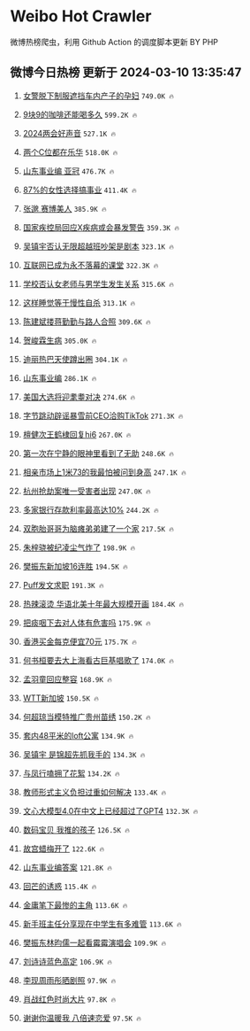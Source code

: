 # Weibo Hot Crawler 



微博热榜爬虫，利用 Github Action 的调度脚本更新 BY PHP 


## 微博今日热榜 更新于 2024-03-10 13:35:47 
1. [女警脱下制服遮挡车内产子的孕妇](https://s.weibo.com/weibo?q=%23%E5%A5%B3%E8%AD%A6%E8%84%B1%E4%B8%8B%E5%88%B6%E6%9C%8D%E9%81%AE%E6%8C%A1%E8%BD%A6%E5%86%85%E4%BA%A7%E5%AD%90%E7%9A%84%E5%AD%95%E5%A6%87%23&t=31&band_rank=1&Refer=top) `749.0K 🔥` 

1. [9块9的咖啡还能喝多久](https://s.weibo.com/weibo?q=%239%E5%9D%979%E7%9A%84%E5%92%96%E5%95%A1%E8%BF%98%E8%83%BD%E5%96%9D%E5%A4%9A%E4%B9%85%23&t=31&band_rank=2&Refer=top) `599.2K 🔥` 

1. [2024两会好声音](https://s.weibo.com/weibo?q=%232024%E4%B8%A4%E4%BC%9A%E5%A5%BD%E5%A3%B0%E9%9F%B3%23&t=31&band_rank=3&Refer=top) `527.1K 🔥` 

1. [两个C位都在乐华](https://s.weibo.com/weibo?q=%23%E4%B8%A4%E4%B8%AAC%E4%BD%8D%E9%83%BD%E5%9C%A8%E4%B9%90%E5%8D%8E%23&t=31&band_rank=4&Refer=top) `518.0K 🔥` 

1. [山东事业编 亚冠](https://s.weibo.com/weibo?q=%E5%B1%B1%E4%B8%9C%E4%BA%8B%E4%B8%9A%E7%BC%96%20%E4%BA%9A%E5%86%A0&t=31&band_rank=5&Refer=top) `476.7K 🔥` 

1. [87%的女性选择搞事业](https://s.weibo.com/weibo?q=%2387%25%E7%9A%84%E5%A5%B3%E6%80%A7%E9%80%89%E6%8B%A9%E6%90%9E%E4%BA%8B%E4%B8%9A%23&t=31&band_rank=6&Refer=top) `411.4K 🔥` 

1. [张邈 赛博美人](https://s.weibo.com/weibo?q=%E5%BC%A0%E9%82%88%20%E8%B5%9B%E5%8D%9A%E7%BE%8E%E4%BA%BA&t=31&band_rank=7&Refer=top) `385.9K 🔥` 

1. [国家疾控局回应X疾病或会暴发警告](https://s.weibo.com/weibo?q=%23%E5%9B%BD%E5%AE%B6%E7%96%BE%E6%8E%A7%E5%B1%80%E5%9B%9E%E5%BA%94X%E7%96%BE%E7%97%85%E6%88%96%E4%BC%9A%E6%9A%B4%E5%8F%91%E8%AD%A6%E5%91%8A%23&t=31&band_rank=8&Refer=top) `359.3K 🔥` 

1. [吴镇宇否认无限超越班吵架是剧本](https://s.weibo.com/weibo?q=%23%E5%90%B4%E9%95%87%E5%AE%87%E5%90%A6%E8%AE%A4%E6%97%A0%E9%99%90%E8%B6%85%E8%B6%8A%E7%8F%AD%E5%90%B5%E6%9E%B6%E6%98%AF%E5%89%A7%E6%9C%AC%23&t=31&band_rank=9&Refer=top) `323.1K 🔥` 

1. [互联网已成为永不落幕的课堂](https://s.weibo.com/weibo?q=%23%E4%BA%92%E8%81%94%E7%BD%91%E5%B7%B2%E6%88%90%E4%B8%BA%E6%B0%B8%E4%B8%8D%E8%90%BD%E5%B9%95%E7%9A%84%E8%AF%BE%E5%A0%82%23&t=31&band_rank=10&Refer=top) `322.3K 🔥` 

1. [学校否认女老师与男学生发生关系](https://s.weibo.com/weibo?q=%23%E5%AD%A6%E6%A0%A1%E5%90%A6%E8%AE%A4%E5%A5%B3%E8%80%81%E5%B8%88%E4%B8%8E%E7%94%B7%E5%AD%A6%E7%94%9F%E5%8F%91%E7%94%9F%E5%85%B3%E7%B3%BB%23&t=31&band_rank=11&Refer=top) `315.6K 🔥` 

1. [这样睡觉等于慢性自杀](https://s.weibo.com/weibo?q=%E8%BF%99%E6%A0%B7%E7%9D%A1%E8%A7%89%E7%AD%89%E4%BA%8E%E6%85%A2%E6%80%A7%E8%87%AA%E6%9D%80&t=31&band_rank=12&Refer=top) `313.1K 🔥` 

1. [陈建斌搂蒋勤勤与路人合照](https://s.weibo.com/weibo?q=%23%E9%99%88%E5%BB%BA%E6%96%8C%E6%90%82%E8%92%8B%E5%8B%A4%E5%8B%A4%E4%B8%8E%E8%B7%AF%E4%BA%BA%E5%90%88%E7%85%A7%23&t=31&band_rank=13&Refer=top) `309.6K 🔥` 

1. [贺峻霖生病](https://s.weibo.com/weibo?q=%E8%B4%BA%E5%B3%BB%E9%9C%96%E7%94%9F%E7%97%85&t=31&band_rank=14&Refer=top) `305.0K 🔥` 

1. [迪丽热巴天使蹲出圈](https://s.weibo.com/weibo?q=%23%E8%BF%AA%E4%B8%BD%E7%83%AD%E5%B7%B4%E5%A4%A9%E4%BD%BF%E8%B9%B2%E5%87%BA%E5%9C%88%23&t=31&band_rank=15&Refer=top) `304.1K 🔥` 

1. [山东事业编](https://s.weibo.com/weibo?q=%E5%B1%B1%E4%B8%9C%E4%BA%8B%E4%B8%9A%E7%BC%96&t=31&band_rank=16&Refer=top) `286.1K 🔥` 

1. [美国大选将迎耄耋对决](https://s.weibo.com/weibo?q=%23%E7%BE%8E%E5%9B%BD%E5%A4%A7%E9%80%89%E5%B0%86%E8%BF%8E%E8%80%84%E8%80%8B%E5%AF%B9%E5%86%B3%23&t=31&band_rank=17&Refer=top) `274.6K 🔥` 

1. [字节跳动辟谣暴雪前CEO洽购TikTok](https://s.weibo.com/weibo?q=%23%E5%AD%97%E8%8A%82%E8%B7%B3%E5%8A%A8%E8%BE%9F%E8%B0%A3%E6%9A%B4%E9%9B%AA%E5%89%8DCEO%E6%B4%BD%E8%B4%ADTikTok%23&t=31&band_rank=18&Refer=top) `271.3K 🔥` 

1. [檀健次王鹤棣回复hi6](https://s.weibo.com/weibo?q=%23%E6%AA%80%E5%81%A5%E6%AC%A1%E7%8E%8B%E9%B9%A4%E6%A3%A3%E5%9B%9E%E5%A4%8Dhi6%23&t=31&band_rank=19&Refer=top) `267.0K 🔥` 

1. [第一次在宁静的眼神里看到了无助](https://s.weibo.com/weibo?q=%E7%AC%AC%E4%B8%80%E6%AC%A1%E5%9C%A8%E5%AE%81%E9%9D%99%E7%9A%84%E7%9C%BC%E7%A5%9E%E9%87%8C%E7%9C%8B%E5%88%B0%E4%BA%86%E6%97%A0%E5%8A%A9&t=31&band_rank=20&Refer=top) `248.6K 🔥` 

1. [相亲市场上1米73的我最怕被问到身高](https://s.weibo.com/weibo?q=%23%E7%9B%B8%E4%BA%B2%E5%B8%82%E5%9C%BA%E4%B8%8A1%E7%B1%B373%E7%9A%84%E6%88%91%E6%9C%80%E6%80%95%E8%A2%AB%E9%97%AE%E5%88%B0%E8%BA%AB%E9%AB%98%23&t=31&band_rank=21&Refer=top) `247.1K 🔥` 

1. [杭州抢劫案唯一受害者出现](https://s.weibo.com/weibo?q=%23%E6%9D%AD%E5%B7%9E%E6%8A%A2%E5%8A%AB%E6%A1%88%E5%94%AF%E4%B8%80%E5%8F%97%E5%AE%B3%E8%80%85%E5%87%BA%E7%8E%B0%23&t=31&band_rank=22&Refer=top) `247.0K 🔥` 

1. [多家银行存款利率最高达10%](https://s.weibo.com/weibo?q=%23%E5%A4%9A%E5%AE%B6%E9%93%B6%E8%A1%8C%E5%AD%98%E6%AC%BE%E5%88%A9%E7%8E%87%E6%9C%80%E9%AB%98%E8%BE%BE10%25%23&t=31&band_rank=23&Refer=top) `244.2K 🔥` 

1. [双胞胎哥哥为脑瘫弟弟建了一个家](https://s.weibo.com/weibo?q=%23%E5%8F%8C%E8%83%9E%E8%83%8E%E5%93%A5%E5%93%A5%E4%B8%BA%E8%84%91%E7%98%AB%E5%BC%9F%E5%BC%9F%E5%BB%BA%E4%BA%86%E4%B8%80%E4%B8%AA%E5%AE%B6%23&t=31&band_rank=24&Refer=top) `217.5K 🔥` 

1. [朱梓骁被纪凌尘气炸了](https://s.weibo.com/weibo?q=%23%E6%9C%B1%E6%A2%93%E9%AA%81%E8%A2%AB%E7%BA%AA%E5%87%8C%E5%B0%98%E6%B0%94%E7%82%B8%E4%BA%86%23&t=31&band_rank=25&Refer=top) `198.9K 🔥` 

1. [樊振东新加坡16连胜](https://s.weibo.com/weibo?q=%23%E6%A8%8A%E6%8C%AF%E4%B8%9C%E6%96%B0%E5%8A%A0%E5%9D%A116%E8%BF%9E%E8%83%9C%23&t=31&band_rank=26&Refer=top) `194.5K 🔥` 

1. [Puff发文求职](https://s.weibo.com/weibo?q=%23Puff%E5%8F%91%E6%96%87%E6%B1%82%E8%81%8C%23&t=31&band_rank=27&Refer=top) `191.3K 🔥` 

1. [热辣滚烫 华语北美十年最大规模开画](https://s.weibo.com/weibo?q=%E7%83%AD%E8%BE%A3%E6%BB%9A%E7%83%AB%20%E5%8D%8E%E8%AF%AD%E5%8C%97%E7%BE%8E%E5%8D%81%E5%B9%B4%E6%9C%80%E5%A4%A7%E8%A7%84%E6%A8%A1%E5%BC%80%E7%94%BB&t=31&band_rank=28&Refer=top) `184.4K 🔥` 

1. [把痰咽下去对人体有危害吗](https://s.weibo.com/weibo?q=%23%E6%8A%8A%E7%97%B0%E5%92%BD%E4%B8%8B%E5%8E%BB%E5%AF%B9%E4%BA%BA%E4%BD%93%E6%9C%89%E5%8D%B1%E5%AE%B3%E5%90%97%23&t=31&band_rank=29&Refer=top) `175.9K 🔥` 

1. [香港买金每克便宜70元](https://s.weibo.com/weibo?q=%23%E9%A6%99%E6%B8%AF%E4%B9%B0%E9%87%91%E6%AF%8F%E5%85%8B%E4%BE%BF%E5%AE%9C70%E5%85%83%23&t=31&band_rank=30&Refer=top) `175.7K 🔥` 

1. [何书桓要去大上海看古巨基唱歌了](https://s.weibo.com/weibo?q=%E4%BD%95%E4%B9%A6%E6%A1%93%E8%A6%81%E5%8E%BB%E5%A4%A7%E4%B8%8A%E6%B5%B7%E7%9C%8B%E5%8F%A4%E5%B7%A8%E5%9F%BA%E5%94%B1%E6%AD%8C%E4%BA%86&t=31&band_rank=31&Refer=top) `174.0K 🔥` 

1. [孟羽童回应整容](https://s.weibo.com/weibo?q=%23%E5%AD%9F%E7%BE%BD%E7%AB%A5%E5%9B%9E%E5%BA%94%E6%95%B4%E5%AE%B9%23&t=31&band_rank=32&Refer=top) `168.9K 🔥` 

1. [WTT新加坡](https://s.weibo.com/weibo?q=WTT%E6%96%B0%E5%8A%A0%E5%9D%A1&t=31&band_rank=33&Refer=top) `150.5K 🔥` 

1. [何超琼当模特推广贵州苗绣](https://s.weibo.com/weibo?q=%23%E4%BD%95%E8%B6%85%E7%90%BC%E5%BD%93%E6%A8%A1%E7%89%B9%E6%8E%A8%E5%B9%BF%E8%B4%B5%E5%B7%9E%E8%8B%97%E7%BB%A3%23&t=31&band_rank=34&Refer=top) `150.2K 🔥` 

1. [套内48平米的loft公寓](https://s.weibo.com/weibo?q=%E5%A5%97%E5%86%8548%E5%B9%B3%E7%B1%B3%E7%9A%84loft%E5%85%AC%E5%AF%93&t=31&band_rank=35&Refer=top) `134.9K 🔥` 

1. [吴镇宇 是锦超先抓我手的](https://s.weibo.com/weibo?q=%E5%90%B4%E9%95%87%E5%AE%87%20%E6%98%AF%E9%94%A6%E8%B6%85%E5%85%88%E6%8A%93%E6%88%91%E6%89%8B%E7%9A%84&t=31&band_rank=36&Refer=top) `134.3K 🔥` 

1. [与凤行嗑拥了花絮](https://s.weibo.com/weibo?q=%23%E4%B8%8E%E5%87%A4%E8%A1%8C%E5%97%91%E6%8B%A5%E4%BA%86%E8%8A%B1%E7%B5%AE%23&t=31&band_rank=37&Refer=top) `134.2K 🔥` 

1. [教师形式主义负担过重如何解决](https://s.weibo.com/weibo?q=%23%E6%95%99%E5%B8%88%E5%BD%A2%E5%BC%8F%E4%B8%BB%E4%B9%89%E8%B4%9F%E6%8B%85%E8%BF%87%E9%87%8D%E5%A6%82%E4%BD%95%E8%A7%A3%E5%86%B3%23&t=31&band_rank=38&Refer=top) `133.4K 🔥` 

1. [文心大模型4.0在中文上已经超过了GPT4](https://s.weibo.com/weibo?q=%23%E6%96%87%E5%BF%83%E5%A4%A7%E6%A8%A1%E5%9E%8B4.0%E5%9C%A8%E4%B8%AD%E6%96%87%E4%B8%8A%E5%B7%B2%E7%BB%8F%E8%B6%85%E8%BF%87%E4%BA%86GPT4%23&t=31&band_rank=39&Refer=top) `132.3K 🔥` 

1. [数码宝贝 我推的孩子](https://s.weibo.com/weibo?q=%E6%95%B0%E7%A0%81%E5%AE%9D%E8%B4%9D%20%E6%88%91%E6%8E%A8%E7%9A%84%E5%AD%A9%E5%AD%90&t=31&band_rank=40&Refer=top) `126.5K 🔥` 

1. [故宫蜡梅开了](https://s.weibo.com/weibo?q=%23%E6%95%85%E5%AE%AB%E8%9C%A1%E6%A2%85%E5%BC%80%E4%BA%86%23&t=31&band_rank=41&Refer=top) `122.6K 🔥` 

1. [山东事业编答案](https://s.weibo.com/weibo?q=%E5%B1%B1%E4%B8%9C%E4%BA%8B%E4%B8%9A%E7%BC%96%E7%AD%94%E6%A1%88&t=31&band_rank=42&Refer=top) `121.8K 🔥` 

1. [回芒的诱惑](https://s.weibo.com/weibo?q=%23%E5%9B%9E%E8%8A%92%E7%9A%84%E8%AF%B1%E6%83%91%23&t=31&band_rank=43&Refer=top) `115.4K 🔥` 

1. [金庸笔下最惨的主角](https://s.weibo.com/weibo?q=%23%E9%87%91%E5%BA%B8%E7%AC%94%E4%B8%8B%E6%9C%80%E6%83%A8%E7%9A%84%E4%B8%BB%E8%A7%92%23&t=31&band_rank=44&Refer=top) `113.6K 🔥` 

1. [新手班主任分享现在中学生有多难管](https://s.weibo.com/weibo?q=%23%E6%96%B0%E6%89%8B%E7%8F%AD%E4%B8%BB%E4%BB%BB%E5%88%86%E4%BA%AB%E7%8E%B0%E5%9C%A8%E4%B8%AD%E5%AD%A6%E7%94%9F%E6%9C%89%E5%A4%9A%E9%9A%BE%E7%AE%A1%23&t=31&band_rank=45&Refer=top) `113.6K 🔥` 

1. [樊振东林昀儒一起看霉霉演唱会](https://s.weibo.com/weibo?q=%E6%A8%8A%E6%8C%AF%E4%B8%9C%E6%9E%97%E6%98%80%E5%84%92%E4%B8%80%E8%B5%B7%E7%9C%8B%E9%9C%89%E9%9C%89%E6%BC%94%E5%94%B1%E4%BC%9A&t=31&band_rank=46&Refer=top) `109.9K 🔥` 

1. [刘诗诗蓝色高定](https://s.weibo.com/weibo?q=%23%E5%88%98%E8%AF%97%E8%AF%97%E8%93%9D%E8%89%B2%E9%AB%98%E5%AE%9A%23&t=31&band_rank=47&Refer=top) `106.9K 🔥` 

1. [李现周雨彤晒剧照](https://s.weibo.com/weibo?q=%23%E6%9D%8E%E7%8E%B0%E5%91%A8%E9%9B%A8%E5%BD%A4%E6%99%92%E5%89%A7%E7%85%A7%23&t=31&band_rank=48&Refer=top) `97.9K 🔥` 

1. [肖战红色时尚大片](https://s.weibo.com/weibo?q=%23%E8%82%96%E6%88%98%E7%BA%A2%E8%89%B2%E6%97%B6%E5%B0%9A%E5%A4%A7%E7%89%87%23&t=31&band_rank=49&Refer=top) `97.8K 🔥` 

1. [谢谢你温暖我 八倍速恋爱](https://s.weibo.com/weibo?q=%E8%B0%A2%E8%B0%A2%E4%BD%A0%E6%B8%A9%E6%9A%96%E6%88%91%20%E5%85%AB%E5%80%8D%E9%80%9F%E6%81%8B%E7%88%B1&t=31&band_rank=50&Refer=top) `97.5K 🔥` 

